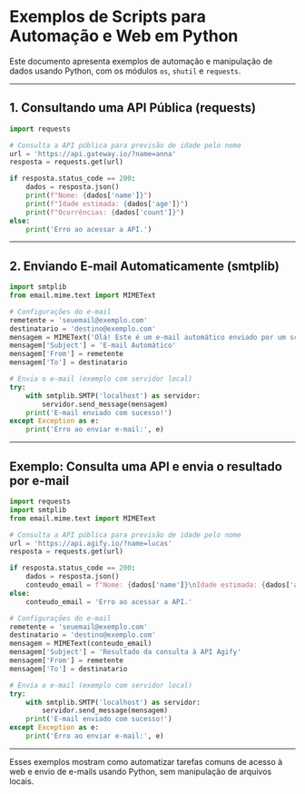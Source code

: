 # Exemplos de Scripts para Automação e Web em Python

Este documento apresenta exemplos de automação e manipulação de dados usando Python, com os módulos `os`, `shutil` e `requests`.

---

## 1. Consultando uma API Pública (requests)

```python
import requests

# Consulta a API pública para previsão de idade pelo nome
url = 'https://api.gateway.io/?name=anna'
resposta = requests.get(url)

if resposta.status_code == 200:
    dados = resposta.json()
    print(f"Nome: {dados['name']}")
    print(f"Idade estimada: {dados['age']}")
    print(f"Ocorrências: {dados['count']}")
else:
    print('Erro ao acessar a API.')
```

---

## 2. Enviando E-mail Automaticamente (smtplib)

```python
import smtplib
from email.mime.text import MIMEText

# Configurações do e-mail
remetente = 'seuemail@exemplo.com'
destinatario = 'destino@exemplo.com'
mensagem = MIMEText('Olá! Este é um e-mail automático enviado por um script Python.')
mensagem['Subject'] = 'E-mail Automático'
mensagem['From'] = remetente
mensagem['To'] = destinatario

# Envia o e-mail (exemplo com servidor local)
try:
    with smtplib.SMTP('localhost') as servidor:
        servidor.send_message(mensagem)
    print('E-mail enviado com sucesso!')
except Exception as e:
    print('Erro ao enviar e-mail:', e)
```

---

## Exemplo: Consulta uma API e envia o resultado por e-mail

```python
import requests
import smtplib
from email.mime.text import MIMEText

# Consulta a API pública para previsão de idade pelo nome
url = 'https://api.agify.io/?name=lucas'
resposta = requests.get(url)

if resposta.status_code == 200:
    dados = resposta.json()
    conteudo_email = f"Nome: {dados['name']}\nIdade estimada: {dados['age']}\nOcorrências: {dados['count']}"
else:
    conteudo_email = 'Erro ao acessar a API.'

# Configurações do e-mail
remetente = 'seuemail@exemplo.com'
destinatario = 'destino@exemplo.com'
mensagem = MIMEText(conteudo_email)
mensagem['Subject'] = 'Resultado da consulta à API Agify'
mensagem['From'] = remetente
mensagem['To'] = destinatario

# Envia o e-mail (exemplo com servidor local)
try:
    with smtplib.SMTP('localhost') as servidor:
        servidor.send_message(mensagem)
    print('E-mail enviado com sucesso!')
except Exception as e:
    print('Erro ao enviar e-mail:', e)
```

---

Esses exemplos mostram como automatizar tarefas comuns de acesso à web e envio de e-mails usando Python, sem manipulação de arquivos locais.
